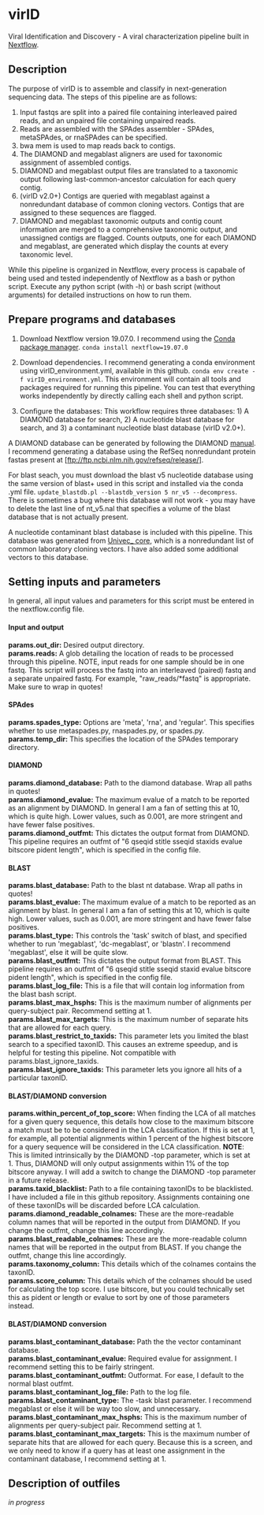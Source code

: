 # virID
Viral Identification and Discovery - A viral characterization pipeline built in [Nextflow](https://www.nextflow.io/).

## Description
The purpose of virID is to assemble and classify in next-generation sequencing data. The steps of this pipeline are as follows:
1) Input fastqs are split into a paired file containing interleaved paired reads, and an unpaired file containing unpaired reads.
2) Reads are assembled with the SPAdes assembler - SPAdes, metaSPAdes, or rnaSPAdes can be specified.
3) bwa mem is used to map reads back to contigs.
4) The DIAMOND and megablast aligners are used for taxonomic assignment of assembled contigs.
5) DIAMOND and megablast output files are translated to a taxonomic output following last-common-ancestor calculation for each query contig.
6) (virID v2.0+) Contigs are queried with megablast against a nonredundant database of common cloning vectors. Contigs that are assigned to these sequences are flagged.
6) DIAMOND and megablast taxonomic outputs and contig count information are merged to a comprehensive taxonomic output, and unassigned contigs are flagged. Counts outputs, one for each DIAMOND and megablast, are generated which display the counts at every taxonomic level.

While this pipeline is organized in Nextflow, every process is capabale of being used and tested independently of Nextflow as a bash or python script. Execute any python script (with -h) or bash script (without arguments) for detailed instructions on how to run them.

## Prepare programs and databases
1. Download Nextflow version 19.07.0. I recommend using the [Conda package manager](https://docs.conda.io/en/latest/miniconda.html).
`conda install nextflow=19.07.0`

2. Download dependencies. I recommend generating a conda environment using virID_environment.yml, available in this github.
`conda env create -f virID_environment.yml`. This environment will contain all tools and packages required for running this pipeline. You can test that everything works independently by directly calling each shell and python script.

3. Configure the databases:
This workflow requires three databases: 1) A DIAMOND database for search, 2) A nucleotide blast database for search, and 3) a contaminant nucleotide blast database (virID v2.0+).

A DIAMOND database can be generated by following the DIAMOND [manual](https://github.com/bbuchfink/diamond/raw/master/diamond_manual.pdf). I recommend generating a database using the RefSeq nonredundant protein fastas present at [ftp://ftp.ncbi.nlm.nih.gov/refseq/release/].

For blast seach, you must download the blast v5 nucleotide database using the same version of blast+ used in this script and installed via the conda .yml file. `update_blastdb.pl --blastdb_version 5 nr_v5 --decompress`. There is sometimes a bug where this database will not work - you may have to delete the last line of nt_v5.nal that specifies a volume of the blast database that is not actually present.

A nucleotide contaminant blast database is included with this pipeline. This database was generated from [Univec_ core](https://www.ncbi.nlm.nih.gov/tools/vecscreen/univec/?), which is a nonredundant list of common laboratory cloning vectors. I have also added some additional vectors to this database.


## Setting inputs and parameters
In general, all input values and parameters for this script must be entered in the nextflow.config file.  

#### Input and output
**params.out_dir:** Desired output directory.  
**params.reads:** A glob detailing the location of reads to be processed through this pipeline. NOTE, input reads for one sample should be in one fastq. This script will process the fastq into an interleaved (paired) fastq and a separate unpaired fastq. For example, "raw_reads/*fastq" is appropriate. Make sure to wrap in quotes!  

#### SPAdes
**params.spades_type:** Options are 'meta', 'rna', and 'regular'. This specifies whether to use metaspades.py, rnaspades.py, or spades.py.  
**params.temp_dir:** This specifies the location of the SPAdes temporary directory.  

#### DIAMOND
**params.diamond_database:** Path to the diamond database. Wrap all paths in quotes!  
**params.diamond_evalue:** The maximum evalue of a match to be reported as an alignment by DIAMOND. In general I am a fan of setting this at 10, which is quite high. Lower values, such as 0.001, are more stringent and have fewer false positives.  
**params.diamond_outfmt:** This dictates the output format from DIAMOND. This pipeline requires an outfmt of "6 qseqid stitle sseqid staxids evalue bitscore pident length", which is specified in the config file.  

#### BLAST
**params.blast_database:** Path to the blast nt database. Wrap all paths in quotes!  
**params.blast_evalue:** The maximum evalue of a match to be reported as an alignment by blast. In general I am a fan of setting this at 10, which is quite high. Lower values, such as 0.001, are more stringent and have fewer false positives.  
**params.blast_type:** This controls the 'task' switch of blast, and specified whether to run 'megablast', 'dc-megablast', or 'blastn'. I recommend 'megablast', else it will be quite slow.  
**params.blast_outfmt:** This dictates the output format from BLAST. This pipeline requires an outfmt of "6 qseqid stitle sseqid staxid evalue bitscore pident length", which is specified in the config file.  
**params.blast_log_file:** This is a file that will contain log information from the blast bash script.  
**params.blast_max_hsphs:** This is the maximum number of alignments per query-subject pair. Recommend setting at 1.  
**params.blast_max_targets:** This is the maximum number of separate hits that are allowed for each query.  
**params.blast_restrict_to_taxids:** This parameter lets you limited the blast search to a specified taxonID. This causes an extreme speedup, and is helpful for testing this pipeline. Not compatible with params.blast_ignore_taxids.  
**params.blast_ignore_taxids:** This parameter lets you ignore all hits of a particular taxonID.  


#### BLAST/DIAMOND conversion
**params.within_percent_of_top_score:** When finding the LCA of all matches for a given query sequence, this details how close to the maximum bitscore a match must be to be considered in the LCA classification. If this is set at 1, for example, all potential alignments within 1 percent of the highest bitscore for a query sequence will be considered in the LCA classification. **NOTE**: This is limited intrinsically by the DIAMOND -top parameter, which is set at 1. Thus, DIAMOND will only output assignments within 1% of the top bitscore anyway. I will add a switch to change the DIAMOND -top parameter in a future release.  
**params.taxid_blacklist:** Path to a file containing taxonIDs to be blacklisted. I have included a file in this github repository. Assignments containing one of these taxonIDs will be discarded before LCA calculation.  
**params.diamond_readable_colnames:** These are the more-readable column names that will be reported in the output from DIAMOND. If you change the outfmt, change this line accordingly.  
**params.blast_readable_colnames:** These are the more-readable column names that will be reported in the output from BLAST. If you change the outfmt, change this line accordingly.  
**params.taxonomy_column:** This details which of the colnames contains the taxonID.  
**params.score_column:** This details which of the colnames should be used for calculating the top score. I use bitscore, but you could technically set this as pident or length or evalue to sort by one of those parameters instead.  

#### BLAST/DIAMOND conversion
**params.blast_contaminant_database:** Path the the vector contaminant database.  
**params.blast_contaminant_evalue:** Required evalue for assignment. I recommend setting this to be fairly stringent.  
**params.blast_contaminant_outfmt:** Outformat. For ease, I default to the normal blast outfmt.  
**params.blast_contaminant_log_file:** Path to the log file.  
**params.blast_contaminant_type:** The -task blast parameter. I recommend megablast or else it will be way too slow, and unnecessary.  
**params.blast_contaminant_max_hsphs:** This is the maximum number of alignments per query-subject pair. Recommend setting at 1.  
**params.blast_contaminant_max_targets:** This is the maximum number of separate hits that are allowed for each query. Because this is a screen, and we only need to know if a query has at least one assignment in the contaminant database, I recommend setting at 1.  

## Description of outfiles
*in progress*
